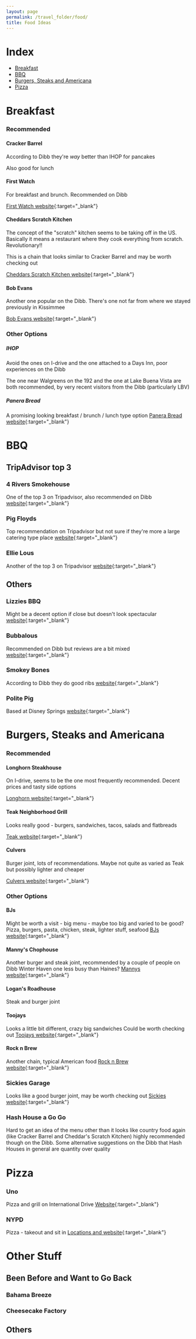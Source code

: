 ```yaml
---
layout: page
permalink: /travel_folder/food/
title: Food Ideas
---
```

# Index

- [Breakfast](#breakfast)
- [BBQ](#bbq)
- [Burgers, Steaks and Americana](#burgers,-steaks-and-americana)
- [Pizza](#pizza)


# Breakfast

### Recommended

#### Cracker Barrel
According to Dibb they're _way_ better than IHOP for pancakes

Also good for lunch

#### First Watch
For breakfast and brunch. Recommended on Dibb

[First Watch website](https://www.firstwatch.com/?version=core){:target="\_blank"}

#### Cheddars Scratch Kitchen
The concept of the "scratch" kitchen seems to be taking off in the US. Basically it means a restaurant where they cook everything from scratch. Revolutionary!!

This is a chain that looks similar to Cracker Barrel and may be worth checking out

[Cheddars Scratch Kitchen website](https://www.cheddars.com/home){:target="\_blank"}

#### Bob Evans
Another one popular on the Dibb. There's one not far from where we stayed previously in Kissimmee

[Bob Evans website](https://www.bobevans.com/menu/){:target="\_blank"}

### Other Options

##### IHOP
Avoid the ones on I-drive and the one attached to a Days Inn, poor experiences on the Dibb

The one near Walgreens on the 192 and the one at Lake Buena Vista are both recommended, by very recent visitors from the Dibb (particularly LBV)

##### Panera Bread
A promising looking breakfast / brunch / lunch type option
[Panera Bread website](https://www.panerabread.com/){:target="\_blank"}

# BBQ

## TripAdvisor top 3

### 4 Rivers Smokehouse
One of the top 3 on Tripadvisor, also recommended on Dibb
[website](https://www.4rsmokehouse.com/menu/){:target="\_blank"}

### Pig Floyds
Top recommendation on Tripadvisor but not sure if they're more a large catering type place
[website](https://www.pigfloyds.com/){:target="\_blank"}

### Ellie Lous
Another of the top 3 on Tripadvisor
[website](https://www.ellielous.com/){:target="\_blank"}

## Others

### Lizzies BBQ
Might be a decent option if close but doesn't look spectacular
[website](https://lizziesbbq.com/){:target="\_blank"}

### Bubbalous
Recommended on Dibb but reviews are a bit mixed
[website](https://bubbalous.com/){:target="\_blank"}

### Smokey Bones
According to Dibb they do good ribs
[website](https://smokeybones.com/menu/){:target="\_blank"}

### Polite Pig
Based at Disney Springs
[website](https://www.politepig.com/menu){:target="\_blank"}


# Burgers, Steaks and Americana

### Recommended

#### Longhorn Steakhouse
On I-drive, seems to be the one most frequently recommended. Decent prices and tasty side options

[Longhorn website](https://www.longhornsteakhouse.com/home){:target="\_blank"}	 	

#### Teak Neighborhood Grill
Looks really good - burgers, sandwiches, tacos, salads and flatbreads

[Teak website](https://www.teakorlando.com){:target="\_blank"}

#### Culvers
Burger joint, lots of recommendations. Maybe not quite as varied as Teak but possibly lighter and cheaper

[Culvers website](https://www.culvers.com/menu-and-nutrition){:target="\_blank"}

### Other Options

#### BJs
Might be worth a visit - big menu - maybe too big and varied to be good?
Pizza, burgers, pasta, chicken, steak, lighter stuff, seafood
[BJs website](https://www.bjsrestaurants.com/menu){:target="\_blank"}

#### Manny's Chophouse
Another burger and steak joint, recommended by a couple of people on Dibb
Winter Haven one less busy than Haines?
[Mannys website](https://www.mannyschophouse.com){:target="\_blank"}

#### Logan's Roadhouse
Steak and burger joint

#### Toojays
Looks a little bit different, crazy big sandwiches
Could be worth checking out
[Toojays website](https://www.toojays.com/location/orlando-restaurant-colonial-market-plaza/){:target="\_blank"}

#### Rock n Brew
Another chain, typical American food
[Rock n Brew website](https://www.rockandbrews.com/kissimmee#menu){:target="\_blank"}

### Sickies Garage
Looks like a good burger joint, may be worth checking out
[Sickies website](https://sickiesburgers.com/){:target="\_blank"}

### Hash House a Go Go
Hard to get an idea of the menu other than it looks like country food again (like Cracker Barrel and Cheddar's Scratch Kitchen) highly recommended though on the Dibb. Some alternative suggestions on the Dibb that Hash Houses in general are quantity over quality

# Pizza

### Uno
Pizza and grill on International Drive
[Website](https://www.unos.com/menus/){:target="\_blank"}

### NYPD 
Pizza - takeout and sit in
[Locations and website](https://www.nypdpizzeria.com/locations/){:target="\_blank"}

# Other Stuff

## Been Before and Want to Go Back

### Bahama Breeze


### Cheesecake Factory


## Others









